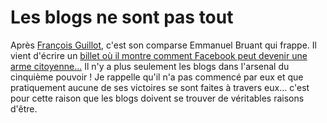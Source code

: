 # Les blogs ne sont pas tout

Après [François Guillot](http://blog.tcrouzet.com/2007/09/05/un-jour-ils-comprendront/), c'est son comparse Emmanuel Bruant qui frappe. Il vient d'écrire un [billet où il montre comment Facebook peut devenir une arme citoyenne...](http://internetetopinion.wordpress.com/2007/09/05/le-potentiel-consumeriste-de-facebook-le-cas-hsbc/) Il n'y a plus seulement les blogs dans l'arsenal du cinquième pouvoir ! Je rappelle qu'il n'a pas commencé par eux et que pratiquement aucune de ses victoires se sont faites à travers eux... c'est pour cette raison que les blogs doivent se trouver de véritables raisons d'être.